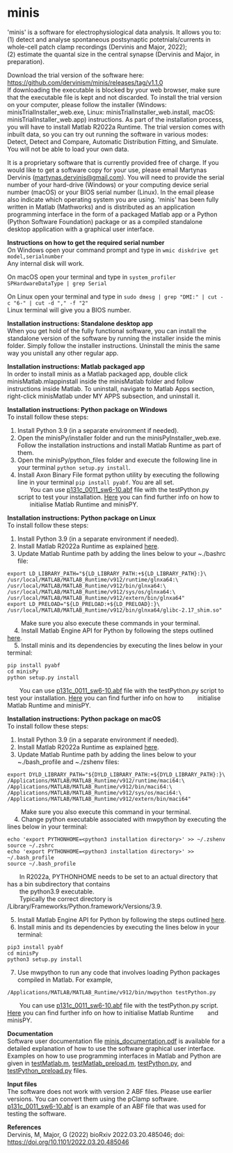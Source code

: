 # minis

'minis' is a software for electrophysiological data analysis.
It allows you to:\
(1) detect and analyse spontaneous postsynaptic potetnials/currents in whole-cell patch clamp recordings (Dervinis and Major, 2022);\
(2) estimate the quantal size in the central synapse (Dervinis and Major, in preparation).

Download the trial version of the software here: https://github.com/dervinism/minis/releases/tag/v1.1.0  \
If downloading the executable is blocked by your web browser, make sure that the executable file is kept and not discarded. To install the trial version on your computer, please follow the installer (Windows: minisTrialInstaller_web.exe, Linux: minisTrialInstaller_web.install, macOS: minisTrialInstaller_web.app) instructions. As part of the installation process, you will have to install Matlab R2022a Runtime. The trial version comes with inbuilt data, so you can try out running the software in various modes: Detect, Detect and Compare, Automatic Distribution Fitting, and Simulate. You will not be able to load your own data.

It is a proprietary software that is currently provided free of charge. If you would like to get a software copy for your use, please email Martynas Dervinis (martynas.dervinis@gmail.com). You will need to provide the serial number of your hard-drive (Windows) or your computing device serial number (macOS) or your BIOS serial number (Linux). In the email please also indicate which operating system you are using. 'minis' has been fully written in Matlab (Mathworks) and is distributed as an application programming interface in the form of a packaged Matlab app or a Python (Python Software Foundation) package or as a compiled standalone desktop application with a graphical user interface.

**Instructions on how to get the required serial number**\
On Windows open your command prompt and type in ```wmic diskdrive get model,serialnumber```\
Any internal disk will work.

On macOS open your terminal and type in ```system_profiler SPHardwareDataType | grep Serial```

On Linux open your terminal and type in ```sudo dmesg | grep "DMI:" | cut -c "6-" | cut -d "," -f "2"``` \
Linux terminal will give you a BIOS number.

**Installation instructions: Standalone desktop app**\
When you get hold of the fully functional software, you can install the standalone version of the software by running the installer inside the minis folder. Simply follow the installer instructions. Uninstall the minis the same way you unistall any other regular app.

**Installation instructions: Matlab packaged app**\
In order to install minis as a Matlab packaged app, double click minisMatlab.mlappinstall inside the minisMatlab folder and follow instructions inside Matlab. To uninstall, navigate to Matlab Apps section, right-click minisMatlab under MY APPS subsection, and uninstall it.

**Installation instructions: Python package on Windows**\
To install follow these steps:
1. Install Python 3.9 (in a separate environment if needed).
2. Open the minisPy/installer folder and run the minisPyInstaller_web.exe. Follow the installation instructions and install Matlab Runtime as part of them.
3. Open the minisPy/python_files folder and execute the following line in your terminal ```python setup.py install```.
4. Install Axon Binary File format python utility by executing the following line in your terminal ```pip install pyabf```. You are all set. \
&emsp;&emsp;You can use [p131c_0011_sw6-10.abf](https://github.com/dervinism/minis/blob/main/p131c_0011_sw6-10.abf) file with the testPython.py script to test your installation. [Here](https://uk.mathworks.com/help/compiler_sdk/python/initialize-the-matlab-runtime.html) you can find further info on how to
&emsp;&emsp;initialise Matlab Runtime and minisPY.

**Installation instructions: Python package on Linux**\
To install follow these steps:
1. Install Python 3.9 (in a separate environment if needed).
2. Install Matlab R2022a Runtime as explained [here](https://uk.mathworks.com/help/compiler/install-the-matlab-runtime.html).
3. Update Matlab Runtime path by adding the lines below to your ~./bashrc file:
```
export LD_LIBRARY_PATH="${LD_LIBRARY_PATH:+${LD_LIBRARY_PATH}:}\
/usr/local/MATLAB/MATLAB_Runtime/v912/runtime/glnxa64:\
/usr/local/MATLAB/MATLAB_Runtime/v912/bin/glnxa64:\
/usr/local/MATLAB/MATLAB_Runtime/v912/sys/os/glnxa64:\
/usr/local/MATLAB/MATLAB_Runtime/v912/extern/bin/glnxa64"
export LD_PRELOAD="${LD_PRELOAD:+${LD_PRELOAD}:}\
/usr/local/MATLAB/MATLAB_Runtime/v912/bin/glnxa64/glibc-2.17_shim.so"
```
&nbsp;&nbsp;&nbsp;&nbsp;&nbsp;&nbsp;&nbsp; Make sure you also execute these commands in your terminal. \
&nbsp;&nbsp;&nbsp; 4. Install Matlab Engine API for Python by following the steps outlined [here](https://uk.mathworks.com/help/matlab/matlab_external/install-the-matlab-engine-for-python.html). \
&nbsp;&nbsp;&nbsp; 5. Install minis and its dependencies by executing the lines below in your terminal:
```
pip install pyabf
cd minisPy
python setup.py install
```
&emsp;&emsp;You can use [p131c_0011_sw6-10.abf](https://github.com/dervinism/minis/blob/main/p131c_0011_sw6-10.abf) file with the testPython.py script to test your installation. [Here](https://uk.mathworks.com/help/compiler_sdk/python/initialize-the-matlab-runtime.html) you can find further info on how to
&emsp;&emsp;initialise Matlab Runtime and minisPY.

**Installation instructions: Python package on macOS**\
To install follow these steps:
1. Install Python 3.9 (in a separate environment if needed).
2. Install Matlab R2022a Runtime as explained [here](https://uk.mathworks.com/help/compiler/install-the-matlab-runtime.html).
3. Update Matlab Runtime path by adding the lines below to your ~./bash_profile and ~./zshenv files:
```
export DYLD_LIBRARY_PATH="${DYLD_LIBRARY_PATH:+${DYLD_LIBRARY_PATH}:}\
/Applications/MATLAB/MATLAB_Runtime/v912/runtime/maci64:\
/Applications/MATLAB/MATLAB_Runtime/v912/bin/maci64:\
/Applications/MATLAB/MATLAB_Runtime/v912/sys/os/maci64:\
/Applications/MATLAB/MATLAB_Runtime/v912/extern/bin/maci64"
```
&nbsp;&nbsp;&nbsp;&nbsp;&nbsp;&nbsp;&nbsp; Make sure you also execute this command in your terminal. \
&nbsp;&nbsp;&nbsp; 4. Change python executable associated with mwpython by executing the lines below in your terminal:
```
echo 'export PYTHONHOME=<python3 installation directory>' >> ~/.zshenv
source ~/.zshrc
echo 'export PYTHONHOME=<python3 installation directory>' >> ~/.bash_profile
source ~/.bash_profile
```
&emsp;&emsp;In R2022a, PYTHONHOME needs to be set to an actual directory that has a bin subdirectory that contains \
&emsp;&emsp;the python3.9 executable. \
&emsp;&emsp;Typically the correct directory is /Library/Frameworks/Python.framework/Versions/3.9.

5. Install Matlab Engine API for Python by following the steps outlined [here](https://uk.mathworks.com/help/matlab/matlab_external/install-the-matlab-engine-for-python.html).
6. Install minis and its dependencies by executing the lines below in your terminal:
```
pip3 install pyabf
cd minisPy
python3 setup.py install
```
7. Use mwpython to run any code that involves loading Python packages compiled in Matlab. For example,
```
/Applications/MATLAB/MATLAB_Runtime/v912/bin/mwpython testPython.py
```
&emsp;&emsp;You can use [p131c_0011_sw6-10.abf](https://github.com/dervinism/minis/blob/main/p131c_0011_sw6-10.abf) file with the testPython.py script. [Here](https://uk.mathworks.com/help/compiler_sdk/python/initialize-the-matlab-runtime.html) you can find further info on how to initialise Matlab Runtime
&emsp;&emsp;and minisPY.

**Documentation**\
Software user documentation file [minis_documentation.pdf](https://github.com/dervinism/minis/blob/main/minis_documentation.pdf) is available for a detailed explanation of how to use the software graphical user interface. Examples on how to use programming interfaces in Matlab and Python are given in [testMatlab.m](https://github.com/dervinism/minis/blob/main/testMatlab.m), [testMatlab_preload.m](https://github.com/dervinism/minis/blob/main/testMatlab_preload.m), [testPython.py](https://github.com/dervinism/minis/blob/main/testPython.py), and [testPython_preload.py](https://github.com/dervinism/minis/blob/main/testPython_preload.py) files.

**Input files**\
The software does not work with version 2 ABF files. Please use earlier versions. You can convert them using the pClamp software. [p131c_0011_sw6-10.abf](https://github.com/dervinism/minis/blob/main/p131c_0011_sw6-10.abf) is an example of an ABF file that was used for testing the software.

**References**\
Dervinis, M, Major, G (2022) bioRxiv 2022.03.20.485046; doi: https://doi.org/10.1101/2022.03.20.485046
